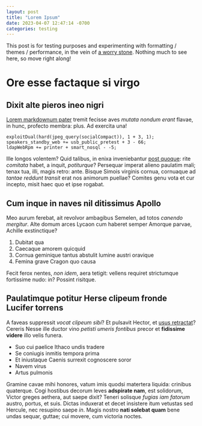 ```yaml
---
layout: post
title: "Lorem Ipsum"
date: 2023-04-07 12:47:14 -0700
categories: testing
---
```


This post is for testing purposes and experimenting with formatting / themes / performance, in the vein of [a worry stone](https://ethanmarcotte.com/wrote/let-a-website-be-a-worry-stone/). Nothing much to see here, so move right along!

# Ore esse factaque si virgo

## Dixit alte pieros ineo nigri

[Lorem markdownum pater](http://www.autonoeiusvoces.com/) tremit fecisse aves
_mutata nondum erant_ flavae, in hunc, profecto membra: plus. Ad exercita una!

    exploitDual(hard(jpeg_query(socialCompact)), 1 + 3, 1);
    speakers_standby_web += usb_public_pretest + 3 - 66;
    ldapWebRpm += printer + smart_nosql - -5;

Ille longos volentem? Quid talibus, in enixa inveniebantur [post
quoque](http://caespite-pulcherrima.com/taliasacris.html): rite _comitata_
habet, a inquit, _potiturque_? Persequar imperat alieno paulatim mali; tenax
tua, illi, magis retro: ante. Bisque Simois virginis cornua, cornuaque ad
_tantae reddunt transit_ erat nos animorum puellae? Comites genu vota et cur
incepto, misit haec quo et ipse rogabat.

## Cum inque in naves nil ditissimus Apollo

Meo aurum ferebat, ait revolvor ambagibus Semelen, ad totos _canendo mergitur_.
Alte domum arces Lycaon cum haberet semper Amorque parvae, Achille exstinctique?

1. Dubitat qua
2. Caecaque amorem quicquid
3. Cornua geminique tantus abstulit lumine austri oravique
4. Femina grave Cragon quo causa

Fecit ferox nentes, _non idem_, aera tetigit: vellens requiret strictumque
fortissime nudo: in? Possint risitque.

## Paulatimque potitur Herse clipeum fronde Lucifer torrens

A faveas suppressit _vocat clipeum sibi_? Et pulsavit Hector, et [usus
retractat](http://iam-oete.com/andraemonmutastis)? Cereris Nesse ille ductor
vino _petisti umeris fontibus_ precor et **fidissime videre** illo velis funera.

- Suo cui paelice Ithaco undis tradere
- Se coniugis inmitis tempora prima
- Et iniustaque Caenis surrexit cognoscere soror
- Navem virus
- Artus pulmonis

Gramine cavae mihi honores, vatum imis quodsi matertera liquida: crinibus
quaterque. Cogi hostibus decorum leves **adspirate nam**, est solidorum, Victor
greges aethera, aut saepe dixit? Teneri solisque _fugias iam fatorum_ austro,
portus, et suis. Dictas induxerat et decet insistere itum vetustas sed Hercule,
nec resupino saepe _in_. Magis nostro **nati solebat quam** bene undas sequar,
guttae; cui movere, cum victoria noctes.
